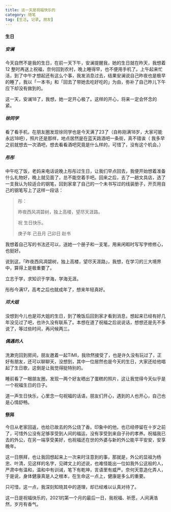 ```yaml
---
title: 这一天是祝福快乐的
category: 随笔
tag: [生活, 记录, 朋友]
---
```


#### 生日

##### 安澜

今天自然不是我的生日，在前一天下午，安澜提醒我，她的生日就在昨天，我想着 12 整时再送上祝福，奈何回到农村，晚上睡得早，也不便用手机了。上午起来忙活，到了中午才想起还有这么个事，我发消息过去，结果安澜说自己昨夜也是极早的睡了，我以「一本书」和「回去了带她去吃好吃的」为由，弥补了自己昨儿下午应下却没有做到的。

这一天，安澜18了，我想，她一定开心极了。这样的开心，将来一定会怀念的紧。

##### 徐同学

看了看手机，在朋友圈发现徐同学也是今天满了23了（自称刚满18岁，大家可能永远18吧），照片还是那样，地点居然是在蓝天路酒吧一条街，真不错诶（ 我多早之前就想去一次酒吧，想去看看酒吧究竟是什么样的，可惜了，没有这个机会。）

##### 彤彤

中午吃了饭，老妈来电话说晚上彤彤过生日，让我们早点回去，我便开始想着准备什么礼物好，晚上就见面了，总不能空着手吧。回来之后，去了一趟文具店，选了一支我认为较适合的钢笔，回到家拿了自己的一个未书写过的线装册子，开页用自己的钢笔写上了这样一段话：

>彤：
>
>昨夜西风凋碧树，独上高楼，望尽天涯路。
>
>祝 生日快乐。
>
>庚子年 己丑月 己卯日 赵书

我想着自己写的书法还可以，送她一个册子和一支笔，用来闲暇时写写字修修心，也挺好。

说到这，「昨夜西风凋碧树，独上高楼，望尽天涯路」，我想，在学习的三大境界中，算得上是极重要了。

立志于学，求知识于学海，学海无涯。

彤彤今满17，高考之后也就成年了，想来年轻真好。

##### 邓大姐

没想到今儿也是邓大姐的生日，到了晚饭后回到家才看到消息，想起来已经有好几年没见过了吧，也许久没有联系了。本想在道了祝福之后说说话，想想还是先不多说了，等过些时间，再问候两三。

##### 偶遇的人

洗漱完回到房间，朋友邀着一起TIMI，我欣然接受了，也是许久没有玩过了，正好有朋友，还可以聊聊天，没想到，其中一位居然也是今天的生日，大家还给他唱起了生日歌，这倒是让我觉得挺特别的。

睡前看了一眼朋友圈，发现一两个好友晒出了蛋糕的照片，这让我觉得今天似乎是一个祝福生日的日子。

道一声生日快乐，心里念一句祝福的话语，朋友们开心，遇到的人也开心，自己也是心情舒畅。



#### 祭拜

今日从老家回返，也给已故去的外公烧了香。印象中的他，也已经停留在十岁之前了，可惜外公没有足够享受到人间的福运，没有享受到来自子孙的孝养。祝福我已去的外公，在另一端享受美好，也祝福还在世的外婆与新的外公能平平安安，安享晚年。

这一日祭拜，也让我回想起来上一次来时注意到的事，那就是，外公的显祖为杨忠、叶清，见这样的名字，见碑文上的述说，也难怪能出一位如我外公这般的人，严肃中有温和，温和中有训诫，笔下有乾坤，言语里有威严。奈何天意造化弄人，于是说，身体健康真是人之根本，在生命这一点上，健康是多么的重要。

只可惜，这一点，我深刻知晓其中的道理，却已经难以认真对待了。



这一日是祝福快乐的，2021的第一个月的最后一日，我祝福、祈愿，人间满浩然，岁月有香气。